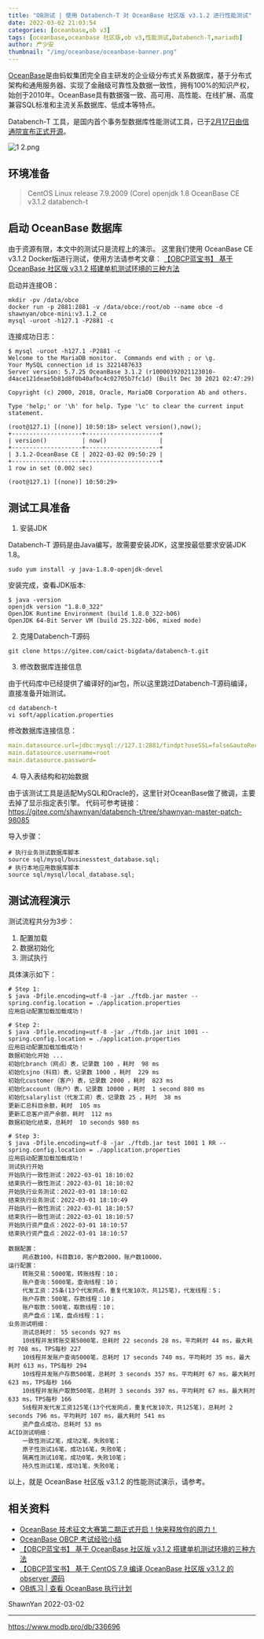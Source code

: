 ```yaml
---
title: "OB测试 | 使用 Databench-T 对 OceanBase 社区版 v3.1.2 进行性能测试"
date: 2022-03-02 21:03:54
categories: [oceanbase,ob v3]
tags: [oceanbase,oceanbase 社区版,ob v3,性能测试,Databench-T,mariadb]
author: 严少安
thumbnail: "/img/oceanbase/oceanbase-banner.png"
---
```


[OceanBase](https://www.modb.pro/wiki/34)是由蚂蚁集团完全自主研发的企业级分布式关系数据库，基于分布式架构和通用服务器、实现了金融级可靠性及数据一致性，拥有100%的知识产权，始创于2010年。OceanBase具有数据强一致、高可用、高性能、在线扩展、高度兼容SQL标准和主流关系数据库、低成本等特点。

Databench-T 工具，是国内首个事务型数据库性能测试工具，已于[2月17日由信通院宣布正式开源](https://www.modb.pro/db/336094)。

<img alt="1 2.png" src="https://oss-emcsprod-public.modb.pro/image/editor/20220302-ec2f7b2b-6cf2-4495-8776-bd1c4811a235.png" referrerpolicy="no-referrer"/>

## 环境准备

> CentOS Linux release 7.9.2009 (Core)
openjdk 1.8
OceanBase CE v3.1.2
databench-t

## 启动 OceanBase 数据库

由于资源有限，本文中的测试只是流程上的演示。
这里我们使用 OceanBase CE v3.1.2 Docker版进行测试，使用方法请参考文章：
[【OBCP蓝宝书】 基于 OceanBase 社区版 v3.1.2 搭建单机测试环境的三种方法](https://www.modb.pro/db/336394)

启动并连接OB：

```shell
mkdir -pv /data/obce
docker run -p 2881:2881 -v /data/obce:/root/ob --name obce -d shawnyan/obce-mini:v3.1.2_ce
mysql -uroot -h127.1 -P2881 -c
```

连接成功日志：

```shell
$ mysql -uroot -h127.1 -P2881 -c
Welcome to the MariaDB monitor.  Commands end with ; or \g.
Your MySQL connection id is 3221487633
Server version: 5.7.25 OceanBase 3.1.2 (r10000392021123010-d4ace121deae5b81d8f0b40afbc4c02705b7fc1d) (Built Dec 30 2021 02:47:29)

Copyright (c) 2000, 2018, Oracle, MariaDB Corporation Ab and others.

Type 'help;' or '\h' for help. Type '\c' to clear the current input statement.

(root@127.1) [(none)] 10:50:18> select version(),now();
+--------------------+---------------------+
| version()          | now()               |
+--------------------+---------------------+
| 3.1.2-OceanBase CE | 2022-03-02 09:50:29 |
+--------------------+---------------------+
1 row in set (0.002 sec)

(root@127.1) [(none)] 10:50:29>
```

## 测试工具准备

1. 安装JDK

Databench-T 源码是由Java编写，故需要安装JDK，这里按最低要求安装JDK 1.8。

```shell
sudo yum install -y java-1.8.0-openjdk-devel
```

安装完成，查看JDK版本:

```shell
$ java -version
openjdk version "1.8.0_322"
OpenJDK Runtime Environment (build 1.8.0_322-b06)
OpenJDK 64-Bit Server VM (build 25.322-b06, mixed mode)
```

2. 克隆Databench-T源码

```shell
git clone https://gitee.com/caict-bigdata/databench-t.git
```

3. 修改数据库连接信息

由于代码库中已经提供了编译好的jar包，所以这里跳过Databench-T源码编译，直接准备开始测试。

```shell
cd databench-t
vi soft/application.properties
```

修改数据库连接信息：

```yaml
main.datasource.url=jdbc:mysql://127.1:2881/findpt?useSSL=false&autoReconnect=true
main.datasource.username=root
main.datasource.password=
```


4. 导入表结构和初始数据

由于该测试工具是适配MySQL和Oracle的，这里针对OceanBase做了微调，主要去掉了显示指定表引擎。
代码可参考链接：
https://gitee.com/shawnyan/databench-t/tree/shawnyan-master-patch-98085

导入步骤：

```shell
# 执行业务测试数据库脚本
source sql/mysql/businesstest_database.sql;
# 执行本地应用数据库脚本
source sql/mysql/local_database.sql;
```

## 测试流程演示

测试流程共分为3步：
1. 配置加载
2. 数据初始化
3. 测试执行

具体演示如下：

```shell
# Step 1:
$ java -Dfile.encoding=utf-8 -jar ./ftdb.jar master --spring.config.location = ./application.properties
应用启动配置加载加载成功！

# Step 2:
$ java -Dfile.encoding=utf-8 -jar ./ftdb.jar init 1001 --spring.config.location = ./application.properties
应用启动配置加载加载成功！
数据初始化开始 ...
初始化branch（网点）表，记录数 100 ，耗时  98 ms
初始化sjno（科目）表，记录数 1000 ，耗时  229 ms
初始化customer（客户）表，记录数 2000 ，耗时  823 ms
初始化account（账户）表，记录数 10000 ，耗时  1 second 880 ms
初始化salarylist（代发工资）表，记录数 25 ，耗时  38 ms
更新汇总科目余额，耗时  105 ms
更新汇总客户资产余额，耗时  112 ms
数据初始化结束，总耗时  10 seconds 980 ms

# Step 3:
$ java -Dfile.encoding=utf-8 -jar ./ftdb.jar test 1001 1 RR --spring.config.location = ./application.properties
应用启动配置加载加载成功！
测试执行开始
开始执行一致性测试：2022-03-01 18:10:02
结束执行一致性测试：2022-03-01 18:10:02
开始执行业务测试：2022-03-01 18:10:02
结束执行业务测试：2022-03-01 18:10:49
开始执行一致性测试：2022-03-01 18:10:57
结束执行一致性测试：2022-03-01 18:10:57
开始执行资产盘点：2022-03-01 18:10:57
结束执行资产盘点：2022-03-01 18:10:57

数据配置：
    网点数100，科目数10，客户数2000，账户数10000，
运行配置：
    转账交易：5000笔，转账线程：10；
    账户查询：5000笔，查询线程：10；
    代发工资：25条(13个代发网点，重复代发10次，共125笔)，代发线程：5；
    账户存款：500笔，存款线程：10；
    账户取款：500笔，取款线程：10；
    资产盘点：1笔，盘点线程：1；
业务测试明细：
    测试总耗时： 55 seconds 927 ms
    10线程并发转账交易5000笔，总耗时 22 seconds 28 ms，平均耗时 44 ms，最大耗时 708 ms，TPS每秒 227
    10线程并发账户查询5000笔，总耗时 17 seconds 740 ms，平均耗时 35 ms，最大耗时 613 ms，TPS每秒 294
    10线程并发账户存款500笔，总耗时 3 seconds 357 ms，平均耗时 67 ms，最大耗时 623 ms，TPS每秒 166
    10线程并发账户取款500笔，总耗时 3 seconds 397 ms，平均耗时 67 ms，最大耗时 633 ms，TPS每秒 166
    5线程并发代发工资125笔(13个代发网点，重复代发10次，共125笔)，总耗时 2 seconds 796 ms，平均耗时 107 ms，最大耗时 541 ms
    资产盘点成功，总耗时 53 ms
ACID测试明细：
    一致性测试2笔，成功2笔，失败0笔；
    原子性测试16笔，成功16笔，失败0笔；
    隔离性测试10笔，成功0笔，失败10笔；
    持久性测试1笔，成功1笔，失败0笔；
```

以上，就是 OceanBase 社区版 v3.1.2 的性能测试演示，请参考。


## 相关资料

- [OceanBase 技术征文大赛第二期正式开启！快来释放你的原力！](https://www.modb.pro/db/327631)
- [OceanBase OBCP 考试经验小结](https://www.modb.pro/db/197751)
- [【OBCP蓝宝书】 基于 OceanBase 社区版 v3.1.2 搭建单机测试环境的三种方法](https://www.modb.pro/db/336394)
- [【OBCP蓝宝书】 基于 CentOS 7.9 编译 OceanBase 社区版 v3.1.2 的 observer 源码](https://www.modb.pro/db/336396)
- [OB练习 | 查看 OceanBase 执行计划](https://www.modb.pro/db/337531)


ShawnYan
2022-03-02

---
https://www.modb.pro/db/336696
